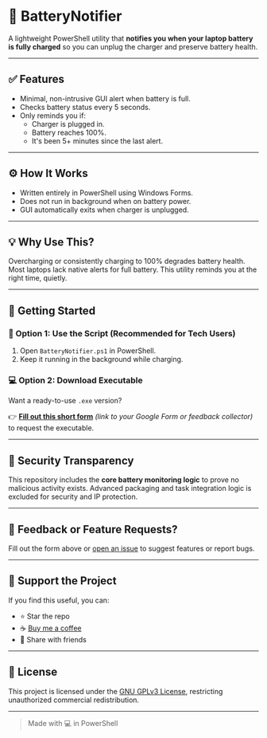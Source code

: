 # 🔋 BatteryNotifier

A lightweight PowerShell utility that **notifies you when your laptop battery is fully charged** so you can unplug the charger and preserve battery health.

---

## ✅ Features

- Minimal, non-intrusive GUI alert when battery is full.
- Checks battery status every 5 seconds.
- Only reminds you if:
  - Charger is plugged in.
  - Battery reaches 100%.
  - It's been 5+ minutes since the last alert.

---

## ⚙️ How It Works

- Written entirely in PowerShell using Windows Forms.
- Does not run in background when on battery power.
- GUI automatically exits when charger is unplugged.

---

## 💡 Why Use This?

Overcharging or consistently charging to 100% degrades battery health. Most laptops lack native alerts for full battery. This utility reminds you at the right time, quietly.

---

## 🚀 Getting Started

### 🔄 Option 1: Use the Script (Recommended for Tech Users)

1. Open `BatteryNotifier.ps1` in PowerShell.
2. Keep it running in the background while charging.

### 💻 Option 2: Download Executable

Want a ready-to-use `.exe` version?

👉 [**Fill out this short form**](#) *(link to your Google Form or feedback collector)* to request the executable.

---

## 🔐 Security Transparency

This repository includes the **core battery monitoring logic** to prove no malicious activity exists. Advanced packaging and task integration logic is excluded for security and IP protection.

---

## 📩 Feedback or Feature Requests?

Fill out the form above or [open an issue](https://github.com/HyperBayIsLive/BatteryNotifier/issues) to suggest features or report bugs.

---

## 🙏 Support the Project

If you find this useful, you can:
- ⭐ Star the repo
- ☕ [Buy me a coffee](https://buymeacoffee.com/HyperBayIsLive)
- 💬 Share with friends

---

## 📜 License

This project is licensed under the [GNU GPLv3 License](LICENSE), restricting unauthorized commercial redistribution.

---

> Made with 💻 in PowerShell
